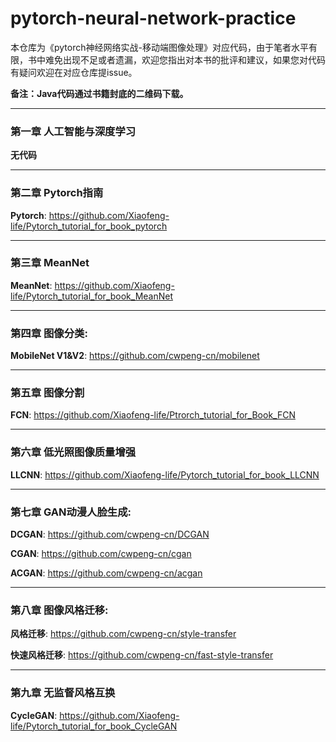 # pytorch-neural-network-practice
本仓库为《pytorch神经网络实战-移动端图像处理》对应代码，由于笔者水平有限，书中难免出现不足或者遗漏，欢迎您指出对本书的批评和建议，如果您对代码有疑问欢迎在对应仓库提issue。

**备注：Java代码通过书籍封底的二维码下载。**

______________________________________________________________________
### 第一章 人工智能与深度学习
**无代码**
______________________________________________________________________
### 第二章 Pytorch指南
**Pytorch**: https://github.com/Xiaofeng-life/Pytorch_tutorial_for_book_pytorch

______________________________________________________________________
### 第三章 MeanNet
**MeanNet**: https://github.com/Xiaofeng-life/Pytorch_tutorial_for_book_MeanNet
______________________________________________________________________

### 第四章 图像分类:
**MobileNet V1&V2**: https://github.com/cwpeng-cn/mobilenet

______________________________________________________________________
### 第五章 图像分割
**FCN**: https://github.com/Xiaofeng-life/Ptrorch_tutorial_for_Book_FCN

______________________________________________________________________
### 第六章 低光照图像质量增强
**LLCNN**: https://github.com/Xiaofeng-life/Pytorch_tutorial_for_book_LLCNN

______________________________________________________________________
### 第七章 GAN动漫人脸生成:

**DCGAN**: https://github.com/cwpeng-cn/DCGAN
 
**CGAN**: https://github.com/cwpeng-cn/cgan

**ACGAN**: https://github.com/cwpeng-cn/acgan

______________________________________________________________________
### 第八章 图像风格迁移:

**风格迁移**: https://github.com/cwpeng-cn/style-transfer

**快速风格迁移**: https://github.com/cwpeng-cn/fast-style-transfer

______________________________________________________________________
### 第九章 无监督风格互换
**CycleGAN**: https://github.com/Xiaofeng-life/Pytorch_tutorial_for_book_CycleGAN





